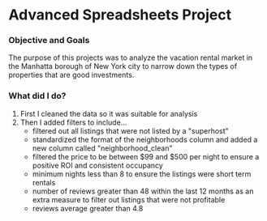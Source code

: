 <h1> Advanced Spreadsheets Project </h1>
<h3> Objective and Goals </h3>
<p> The purpose of this projects was to analyze the vacation rental market in the Manhatta borough of New York city to narrow down the types of properties that are good investments. </p>
<h3> What did I do? </h3>
<ol>
  <li> First I cleaned the data so it was suitable for analysis </li>
  <li> Then I added filters to include...
    <ul>
      <li> filtered out all listings that were not listed by a "superhost" </li>
      <li> standardized the format of the neighborhoods column and added a new column called "neighborhood_clean" </li>
      <li> filtered the price to be between $99 and $500 per night to ensure a positive ROI and consistent occupancy </li>
      <li> minimum nights less than 8 to ensure the listings were short term rentals </li>
      <li> number of reviews greater than 48 within the last 12 months as an extra measure to filter out listings that were not profitable </li>
      <li> reviews average greater than 4.8 </li>
    </ul>
  </li>
</ol>

